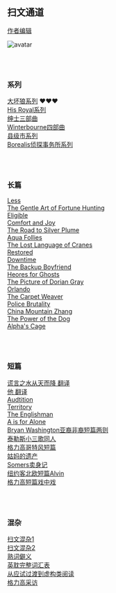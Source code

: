 ## 扫文通道
[作者编辑](https://github.com/Boheme130/Fiction.git.io/edit/gh-pages/index.md)


![avatar](https://pro2-bar-s3-cdn-cf1.myportfolio.com/f60a1bb1208bdd41e01546cd1830c0b6/21e874c2-d687-4ac4-85ae-d8bbd31bc818_rwc_0x121x1124x880x1124.gif?h=35d4975c0773e2a2718784266b161133)

<br>
<br>

### 系列
[大坏狼系列](https://boheme130.github.io/BigBadWolf.git.io/) ❤️❤️❤️<br/>
[His Royal系列](https://boheme130.github.io/HisRoyaoSeries.git.io/) <br/>
[绅士三部曲](https://boheme130.github.io/GentlemenSeries.git.io/) <br>
[Winterbourne四部曲](https://boheme130.github.io/WinterbourneSeries.git.io/) <br>
[县级市系列](https://boheme130.github.io/HazardAndSomers.git.io/) <br>
[Borealis侦探事务所系列](https://boheme130.github.io/Borealis.git.io/) <br>



<br/>
<br/>

### 长篇
[Less](https://boheme130.github.io/Less.git.io/) <br>
[The Gentle Art of Fortune Hunting](https://boheme130.github.io/GentleArtOfFortuneHunting.git.io/) <br>
[Eligible](https://boheme130.github.io/Eligible.git.io/) <br>
[Comfort and Joy](https://boheme130.github.io/ComfortAndJoy.git.io/) <br>
[The Road to Silver Plume](https://boheme130.github.io/RoadToSilverPlume.git.io/) <br>
[Aqua Follies](https://boheme130.github.io/AquaFollies.git.io/) <br>
[The Lost Language of Cranes](https://boheme130.github.io/LostLanguageOfCranes.git.io/) <br>
[Restored](https://boheme130.github.io/Restored.git.io/) <br>
[Downtime](https://boheme130.github.io/Downtime.git.io/) <br>
[The Backup Boyfriend](https://boheme130.github.io/BackupBoyfriend/) <br>
[Heores for Ghosts](https://boheme130.github.io/HeroesForGhosts.git.io/) <br>
[The Picture of Dorian Gray](https://boheme130.github.io/PictureOfDorianGray/) <br>
[Orlando](https://boheme130.github.io/Orlando.git.io/) <br>
[The Carpet Weaver](https://boheme130.github.io/CarpetWeaver.git.io/) <br>
[Police Brutality](https://boheme130.github.io/PoliceBrutality.git.io/) <br>
[China Mountain Zhang](https://boheme130.github.io/ChinaMountainZhang.git.io/) <br>
[The Power of the Dog](https://boheme130.github.io/PowerOfDog.git.io/) <br>
[Alpha's Cage](https://boheme130.github.io/AlphasCage.git.io/) <br>



<br/>
<br/>

### 短篇
[谎言之水从天而降 翻译](https://boheme130.github.io/WaterFallsFromNowhere.git.io/) <br>
[他 翻译](https://boheme130.github.io/Him.git.io/) <br>
[Audtition](https://boheme130.github.io/Audition.git.io/) <br>
[Territory](https://boheme130.github.io/Territory.git.io/) <br>
[The Englishman](https://boheme130.github.io/TheEnglishman.git.io/) <br>
[A is for Alone](https://boheme130.github.io/AForAlone.git.io/) <br>
[Bryan Washington亚裔非裔短篇两则](https://boheme130.github.io/BryanWashington.git.io/) <br>
[泰勒斯小三歌同人](https://boheme130.github.io/YouBelongWithMe.git.io/) <br>
[格力高哥特风短篇](https://boheme130.github.io/WhenTheRoadRises.git.io/) <br>
[姑妈的遗产](https://boheme130.github.io/AuntAdelinesBequest.git.io/) <br>
[Somers卖身记](https://boheme130.github.io/SomersSold.git.io/) <br>
[纽约客北欧短篇Alvin](https://boheme130.github.io/Alvin.git.io/) <br>
[格力高短篇戏中戏](https://boheme130.github.io/ValentineSixBeats.git.io/) <br>




<br>
<br>

### 混杂
[扫文混杂1](https://boheme130.github.io/ReadingList2021Spring.git.io/) <br>
[扫文混杂2](https://boheme130.github.io/ReadingList2021Summer.git.io/) <br>
[熟词僻义](https://boheme130.github.io/VolcabularyWithDifferentMeanings.git.io/) <br>
[英耽完整词汇表](https://quizlet.com/Bohemian_/folders/fic/sets) <br>
[从应试过渡到虚构类阅读](https://boheme130.github.io/HowToRead.git.io/) <br>
[格力高采访](https://boheme130.github.io/GregoryAsheInterview.git.io/) <br>


<br>

